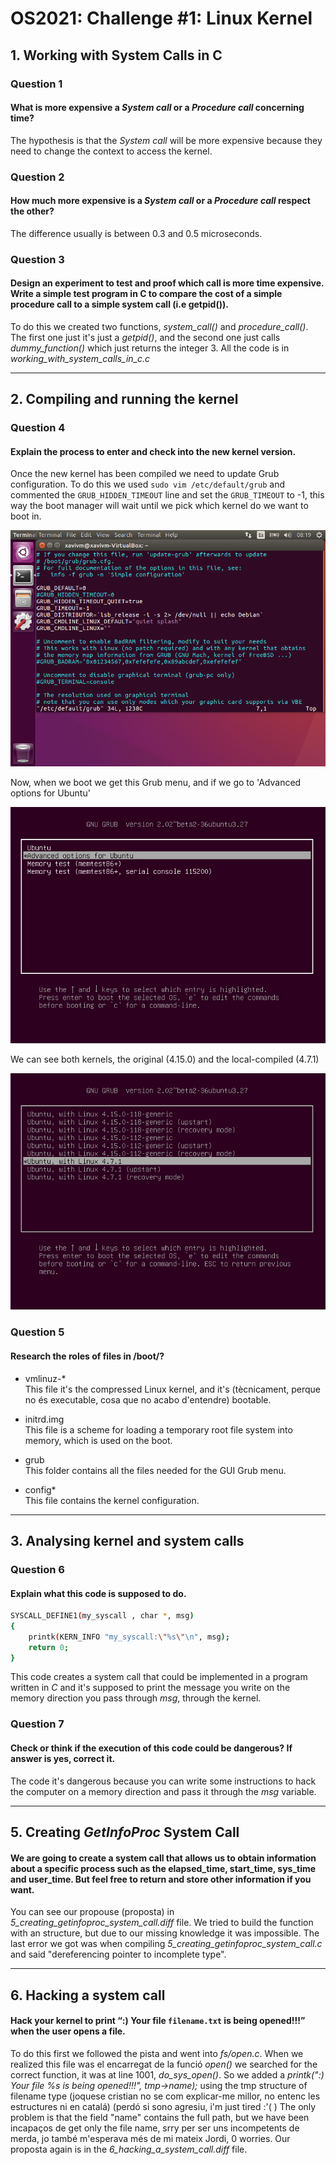 # OS2021: Challenge #1: Linux Kernel

## 1. Working with System Calls in C

### Question 1
#### What is more expensive a *System call* or a *Procedure call* concerning **time**?
The hypothesis is that the *System call* will be more expensive because they need to change the context to access the kernel.

### Question 2
#### How much more expensive is a *System call* or a *Procedure call* respect the other?
The difference usually is between 0.3 and 0.5 microseconds.

### Question 3
#### Design an experiment to test and proof which call is more time expensive. Write a simple test program in C to compare the cost of a simple procedure call to a simple system call (i.e getpid()).
To do this we created two functions, *system\_call()* and *procedure\_call()*.
The first one just it's just a *getpid()*, and the second one just calls *dummy_function()* which just returns the integer 3.
All the code is in *working_with_system_calls_in_c.c*
 

---

## 2. Compiling and running the kernel

### Question 4
#### Explain the process to enter and check into the new kernel version.
Once the new kernel has been compiled we need to update Grub configuration.
To do this we used `sudo vim /etc/default/grub` and commented the `GRUB_HIDDEN_TIMEOUT` line and set the `GRUB_TIMEOUT` to -1, this way the boot manager will wait until we pick which kernel do we want to boot in.

![Screenshot of /etc/default/grub file](assets/editing_grub_config.png)

Now, when we boot we get this Grub menu, and if we go to 'Advanced options for Ubuntu'

![Screenshot of the grub menu](assets/grub_screenshot.png)

We can see both kernels, the original (4.15.0) and the local-compiled (4.7.1)

![Screenshot of the installed and bootable kernels](assets/grub_screenshot_1.png)

### Question 5
#### Research the roles of files in /boot/?
* vmlinuz-* \
This file it's the compressed Linux kernel, and it's (tècnicament, perque no és executable, cosa que no acabo d'entendre) bootable.

* initrd.img \
This file is a scheme for loading a temporary root file system into memory, which is used on the boot.

* grub \
This folder contains all the files needed for the GUI Grub menu.

* config* \
This file contains the kernel configuration.

---

## 3. Analysing kernel and system calls

### Question 6
#### Explain what this code is supposed to do.
```bash
SYSCALL_DEFINE1(my_syscall , char *, msg)
{
    printk(KERN_INFO "my_syscall:\"%s\"\n", msg);
    return 0;
}
```
This code creates a system call that could be implemented in a program written in *C* and it's supposed to print the message you write on the memory direction you pass through *msg*, through the kernel.

### Question 7
#### Check or think if the execution of this code could be dangerous? If answer is yes, correct it.
The code it's dangerous because you can write some instructions to hack the computer on a memory direction and pass it through the *msg* variable.

---

## 5. Creating *GetInfoProc* System Call

#### We are going to create a system call that allows us to obtain information about a specific process such as the elapsed_time, start_time, sys_time and user_time. But feel free to return and store other information if you want.

You can see our propouse (proposta) in *5_creating_getinfoproc_system_call.diff* file.
We tried to build the function with an structure, but due to our missing knowledge it was impossible. The last error we got was when compiling *5_creating_getinfoproc_system_call.c* and said "dereferencing pointer to incomplete type".

---

## 6. Hacking a system call

#### Hack your kernel to print “:) Your file ``filename.txt`` is being opened!!!” when the user opens a file.

To do this first we followed the pista and went into *fs/open.c*. When we realized this file was el encarregat de la funció *open()* we searched for the correct function, it was at line 1001, *do_sys_open()*.
So we added a *printk(":) Your file %s is being opened!!!", tmp->name);* using the tmp structure of filename type (joquese cristian no se com explicar-me millor, no entenc les estructures ni en catalá) (perdó si sono agresiu, i'm just tired :'( ) 
The only problem is that the field "name" contains the full path, but we have been incapaços de get only the file name, srry per ser uns incompetents de merda, jo també m'esperava més de mi mateix Jordi, 0 worries.
Our proposta again is in the *6_hacking_a_system_call.diff* file.

